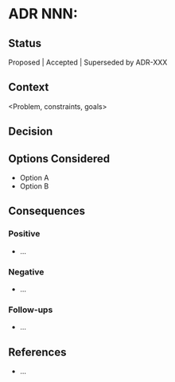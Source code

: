 # ADR NNN: <Decision Title>

## Status
Proposed | Accepted | Superseded by ADR-XXX

## Context
<Problem, constraints, goals>

## Decision
<Choice and scope>

## Options Considered
- Option A
- Option B

## Consequences
### Positive
- ...
### Negative
- ...
### Follow-ups
- ...

## References
- ...
